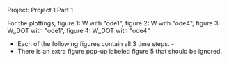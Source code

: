 Project: Project 1 Part 1

For the plottings, figure 1: W with "ode1", figure 2: W with "ode4", figure 3: W_DOT with "ode1", figure 4: W_DOT with "ode4"
- Each of the following figures contain all 3 time steps. -
- There is an extra figure pop-up labeled figure 5 that should be ignored. 

